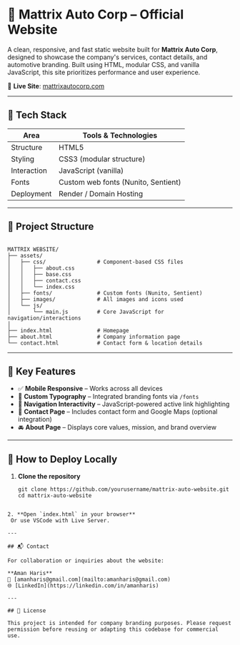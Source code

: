 # 🚗 Mattrix Auto Corp – Official Website

A clean, responsive, and fast static website built for **Mattrix Auto Corp**, designed to showcase the company's services, contact details, and automotive branding. Built using HTML, modular CSS, and vanilla JavaScript, this site prioritizes performance and user experience.

🔗 **Live Site**: [mattrixautocorp.com](https://mattrixautocorp.com/)

---

## 🧰 Tech Stack

| Area        | Tools & Technologies       |
|-------------|----------------------------|
| Structure   | HTML5                      |
| Styling     | CSS3 (modular structure)   |
| Interaction | JavaScript (vanilla)       |
| Fonts       | Custom web fonts (Nunito, Sentient) |
| Deployment  | Render / Domain Hosting    |

---

## 📁 Project Structure

```

MATTRIX WEBSITE/
├── assets/
│   ├── css/                # Component-based CSS files
│   │   ├── about.css
│   │   ├── base.css
│   │   ├── contact.css
│   │   └── index.css
│   ├── fonts/              # Custom fonts (Nunito, Sentient)
│   ├── images/             # All images and icons used
│   └── js/
│       └── main.js         # Core JavaScript for navigation/interactions
│
├── index.html              # Homepage
├── about.html              # Company information page
└── contact.html            # Contact form & location details

````

---

## 🧠 Key Features

- ✅ **Mobile Responsive** – Works across all devices
- 🎨 **Custom Typography** – Integrated branding fonts via `/fonts`
- 🧭 **Navigation Interactivity** – JavaScript-powered active link highlighting
- 📇 **Contact Page** – Includes contact form and Google Maps (optional integration)
- 🚘 **About Page** – Displays core values, mission, and brand overview

---

## 🚀 How to Deploy Locally

1. **Clone the repository**
   ```
   git clone https://github.com/yourusername/mattrix-auto-website.git
   cd mattrix-auto-website
  ```

2. **Open `index.html` in your browser**
   Or use VSCode with Live Server.

---

## 📬 Contact

For collaboration or inquiries about the website:

**Aman Haris**
📧 [amanharis@gmail.com](mailto:amanharis@gmail.com)
🌐 [LinkedIn](https://linkedin.com/in/amanharis)

---

## 📜 License

This project is intended for company branding purposes. Please request permission before reusing or adapting this codebase for commercial use.
